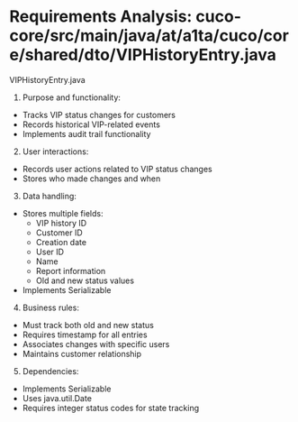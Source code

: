 # Requirements Analysis: cuco-core/src/main/java/at/a1ta/cuco/core/shared/dto/VIPHistoryEntry.java

VIPHistoryEntry.java

1. Purpose and functionality:
- Tracks VIP status changes for customers
- Records historical VIP-related events
- Implements audit trail functionality

2. User interactions:
- Records user actions related to VIP status changes
- Stores who made changes and when

3. Data handling:
- Stores multiple fields:
  - VIP history ID
  - Customer ID
  - Creation date
  - User ID
  - Name
  - Report information
  - Old and new status values
- Implements Serializable

4. Business rules:
- Must track both old and new status
- Requires timestamp for all entries
- Associates changes with specific users
- Maintains customer relationship

5. Dependencies:
- Implements Serializable
- Uses java.util.Date
- Requires integer status codes for state tracking